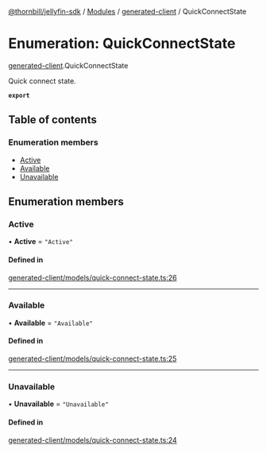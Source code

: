 [@thornbill/jellyfin-sdk](../README.md) / [Modules](../modules.md) / [generated-client](../modules/generated_client.md) / QuickConnectState

# Enumeration: QuickConnectState

[generated-client](../modules/generated_client.md).QuickConnectState

Quick connect state.

**`export`**

## Table of contents

### Enumeration members

- [Active](generated_client.QuickConnectState.md#active)
- [Available](generated_client.QuickConnectState.md#available)
- [Unavailable](generated_client.QuickConnectState.md#unavailable)

## Enumeration members

### Active

• **Active** = `"Active"`

#### Defined in

[generated-client/models/quick-connect-state.ts:26](https://github.com/thornbill/jellyfin-sdk-typescript/blob/c68c853/src/generated-client/models/quick-connect-state.ts#L26)

___

### Available

• **Available** = `"Available"`

#### Defined in

[generated-client/models/quick-connect-state.ts:25](https://github.com/thornbill/jellyfin-sdk-typescript/blob/c68c853/src/generated-client/models/quick-connect-state.ts#L25)

___

### Unavailable

• **Unavailable** = `"Unavailable"`

#### Defined in

[generated-client/models/quick-connect-state.ts:24](https://github.com/thornbill/jellyfin-sdk-typescript/blob/c68c853/src/generated-client/models/quick-connect-state.ts#L24)
